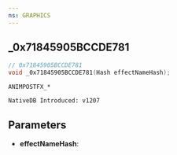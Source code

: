 ```yaml
---
ns: GRAPHICS
---
```

## _0x71845905BCCDE781

```c
// 0x71845905BCCDE781
void _0x71845905BCCDE781(Hash effectNameHash);
```

```
ANIMPOSTFX_*

NativeDB Introduced: v1207
```

## Parameters
* **effectNameHash**:
